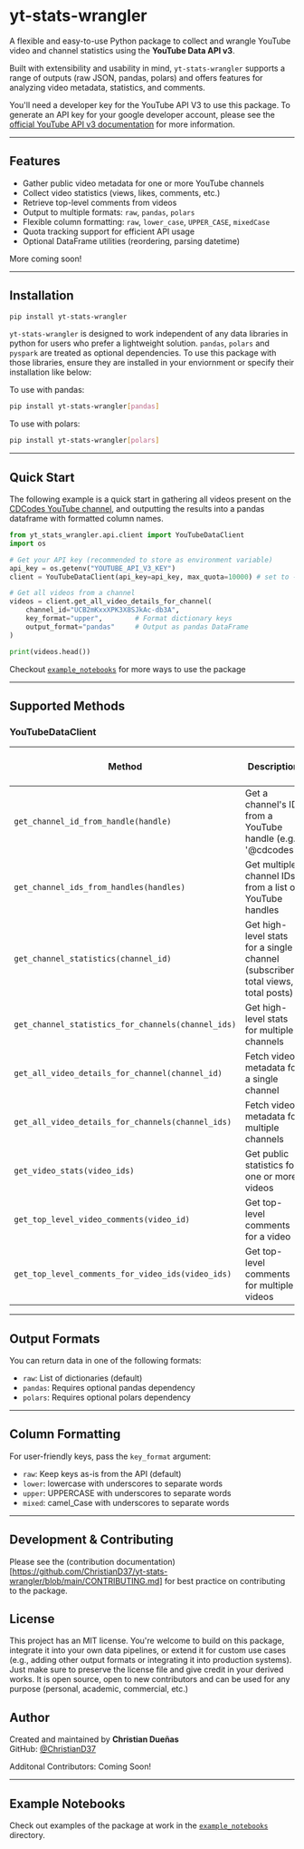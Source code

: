 # yt-stats-wrangler

A flexible and easy-to-use Python package to collect and wrangle YouTube video and channel statistics using the **YouTube Data API v3**.

Built with extensibility and usability in mind, `yt-stats-wrangler` supports a range of outputs (raw JSON, pandas, polars) and offers features for analyzing video metadata, statistics, and comments.

You'll need a developer key for the YouTube API V3 to use this package. To generate an API key for your google developer account, please see the [official YouTube API v3 documentation](https://developers.google.com/youtube/v3/getting-started) for more information.

---

## Features

- Gather public video metadata for one or more YouTube channels
- Collect video statistics (views, likes, comments, etc.)
- Retrieve top-level comments from videos
- Output to multiple formats: `raw`, `pandas`, `polars`
- Flexible column formatting: `raw`, `lower_case`, `UPPER_CASE`, `mixedCase`
- Quota tracking support for efficient API usage
- Optional DataFrame utilities (reordering, parsing datetime)

More coming soon!

---

## Installation

```bash
pip install yt-stats-wrangler
```

`yt-stats-wrangler` is designed to work independent of any data libraries in python for users who prefer a lightweight solution. `pandas`, `polars` and `pyspark` are treated as optional dependencies. To use this package with those libraries, ensure they are installed in your enviornment or specify their installation like below:

To use with pandas:
```bash
pip install yt-stats-wrangler[pandas]
```

To use with polars:
```bash
pip install yt-stats-wrangler[polars]
```

---

## Quick Start

The following example is a quick start in gathering all videos present on the  [CDCodes YouTube channel](https://www.youtube.com/@cdcodes), and outputting the results into a pandas dataframe with formatted column names.

```python
from yt_stats_wrangler.api.client import YouTubeDataClient
import os

# Get your API key (recommended to store as environment variable)
api_key = os.getenv("YOUTUBE_API_V3_KEY")
client = YouTubeDataClient(api_key=api_key, max_quota=10000) # set to -1 for unlimited

# Get all videos from a channel
videos = client.get_all_video_details_for_channel(
    channel_id="UCB2mKxxXPK3X8SJkAc-db3A",
    key_format="upper",        # Format dictionary keys
    output_format="pandas"     # Output as pandas DataFrame
)

print(videos.head())
```

Checkout [`example_notebooks`](https://github.com/ChristianD37/yt-stats-wrangler/tree/main/example_notebooks) for more ways to use the package

---

## Supported Methods

### YouTubeDataClient

| Method | Description | Estimated Quota Cost |
|--------|-------------|----------------------|
| `get_channel_id_from_handle(handle)` | Get a channel's ID from a YouTube handle (e.g. '@cdcodes') | **100** |
| `get_channel_ids_from_handles(handles)` | Get multiple channel IDs from a list of YouTube handles | **100 per handle** |
| `get_channel_statistics(channel_id)` | Get high-level stats for a single channel (subscribers, total views, total posts) | 1 |
| `get_channel_statistics_for_channels(channel_ids)` | Get high-level stats for multiple channels | 1 per channel |
| `get_all_video_details_for_channel(channel_id)` | Fetch video metadata for a single channel | 1 per 50 videos |
| `get_all_video_details_for_channels(channel_ids)` | Fetch video metadata for multiple channels | 1 per 50 videos, per channel |
| `get_video_stats(video_ids)` | Get public statistics for one or more videos | 1 per 50 video IDs |
| `get_top_level_video_comments(video_id)` | Get top-level comments for a video | 1 per 100 comments page |
| `get_top_level_comments_for_video_ids(video_ids)` | Get top-level comments for multiple videos | 1 per 100 comments page, per video |



---

## Output Formats

You can return data in one of the following formats:
- `raw`: List of dictionaries (default)
- `pandas`: Requires optional pandas dependency
- `polars`: Requires optional polars dependency

---

## Column Formatting

For user-friendly keys, pass the `key_format` argument:
- `raw`: Keep keys as-is from the API (default)
- `lower`: lowercase with underscores to separate words
- `upper`: UPPERCASE with underscores to separate words
- `mixed`: camel_Case with underscores to separate words

---

## Development & Contributing

Please see the (contribution documentation)[https://github.com/ChristianD37/yt-stats-wrangler/blob/main/CONTRIBUTING.md] for best practice on contributing to the package.


## License

This project has an MIT license. You're welcome to build on this package, integrate it into your own data pipelines, or extend it for custom use cases (e.g., adding other output formats or integrating it into production systems). Just make sure to preserve the license file and give credit in your derived works.  It is open source, open to new contributors and can be used for any purpose (personal, academic, commercial, etc.)


## Author

Created and maintained by **Christian Dueñas**  
GitHub: [@ChristianD37](https://github.com/ChristianD37)

Additonal Contributors:
Coming Soon!

---

## Example Notebooks

Check out examples of the package at work in the  [`example_notebooks`](https://github.com/ChristianD37/yt-stats-wrangler/tree/main/example_notebooks) directory.

